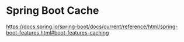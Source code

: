 # Spring Boot Cache

https://docs.spring.io/spring-boot/docs/current/reference/html/spring-boot-features.html#boot-features-caching